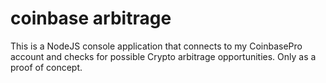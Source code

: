# coinbase arbitrage

This is a NodeJS console application that connects to my CoinbasePro account and checks for possible Crypto arbitrage opportunities.
Only as a proof of concept.
